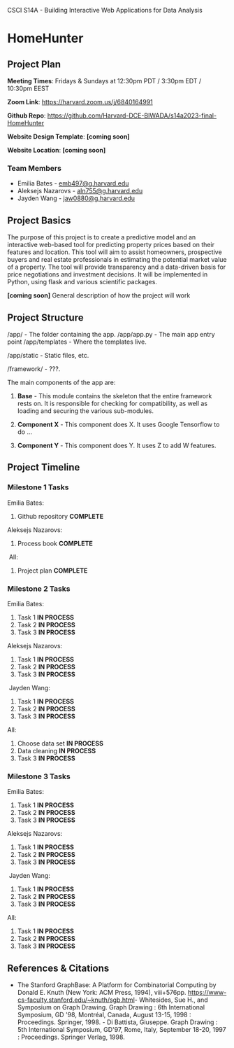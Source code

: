 CSCI S14A - Building Interactive Web Applications for Data Analysis

# HomeHunter

## Project Plan

**Meeting Times**: Fridays & Sundays at 12:30pm PDT / 3:30pm EDT / 10:30pm EEST

**Zoom Link**: https://harvard.zoom.us/j/6840164991

**Github Repo**: https://github.com/Harvard-DCE-BIWADA/s14a2023-final-HomeHunter

**Website Design Template**: **[coming soon]**

**Website Location**: **[coming soon]**

### Team Members

- Emilia Bates - emb497@g.harvard.edu
- Aleksejs Nazarovs - aln755@g.harvard.edu
- Jayden Wang - jaw0880@g.harvard.edu

## Project Basics

The purpose of this project is to create a predictive model and an interactive web-based tool for predicting property prices based on their features and location. This tool will aim to assist homeowners, prospective buyers and real estate professionals in estimating the potential market value of a property. The tool will provide transparency and a data-driven basis for price negotiations and investment decisions. It will be implemented in Python, using flask and various scientific packages.

**[coming soon]** General description of how the project will work

## Project Structure

/app/ - The folder containing the app.
/app/app.py - The main app entry point
/app/templates - Where the templates live.

/app/static - Static files, etc.

/framework/ - ???.

The main components of the app are:

1. **Base** - This module contains the skeleton that the entire framework rests on. It is responsible
   for checking for compatibility, as well as loading and securing the various sub-modules.

2. **Component X** - This component does X. It uses Google Tensorflow to do ...

3. **Component Y** - This component does Y. It uses Z to add W features.

## Project Timeline

### Milestone 1 Tasks

Emilia Bates:
1. Github repository **COMPLETE**


Aleksejs Nazarovs:
1. Process book **COMPLETE**

​
All:
1. Project plan **COMPLETE**
   ​

### Milestone 2 Tasks


Emilia Bates:
1. Task 1 **IN PROCESS**
2. Task 2 **IN PROCESS**
3. Task 3 **IN PROCESS**
​

Aleksejs Nazarovs:
1. Task 1 **IN PROCESS**
2. Task 2 **IN PROCESS**
3. Task 3 **IN PROCESS**

​
Jayden Wang:
1. Task 1 **IN PROCESS**
2. Task 2 **IN PROCESS**
3. Task 3 **IN PROCESS**


All:
1. Choose data set **IN PROCESS**
2. Data cleaning **IN PROCESS**
3. Task 3 **IN PROCESS**


### Milestone 3 Tasks


Emilia Bates:
1. Task 1 **IN PROCESS**
2. Task 2 **IN PROCESS**
3. Task 3 **IN PROCESS**
​

Aleksejs Nazarovs:
1. Task 1 **IN PROCESS**
2. Task 2 **IN PROCESS**
3. Task 3 **IN PROCESS**

​
Jayden Wang:
1. Task 1 **IN PROCESS**
2. Task 2 **IN PROCESS**
3. Task 3 **IN PROCESS**


All:
1. Task 1 **IN PROCESS**
2. Task 2 **IN PROCESS**
3. Task 3 **IN PROCESS**
   ​

## References & Citations

- The Stanford GraphBase: A Platform for Combinatorial Computing by Donald E. Knuth (New York: ACM Press, 1994), viii+576pp.
https://www-cs-faculty.stanford.edu/~knuth/sgb.html
​- Whitesides, Sue H., and Symposium on Graph Drawing. Graph Drawing : 6th International Symposium, GD '98, Montréal, Canada, August 13-15, 1998 : Proceedings. Springer, 1998.
​- Di Battista, Giuseppe. Graph Drawing : 5th International Symposium, GD'97, Rome, Italy, September 18-20, 1997 : Proceedings. Springer Verlag, 1998.
